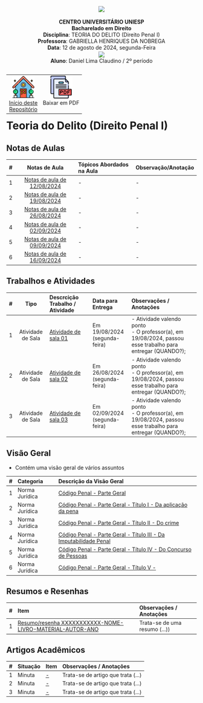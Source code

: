 <div align="center">

<p align="center"><img height="120" src="../../figuras/LOGO_UNIESP.png"> </p>

<p align="center"><b>CENTRO UNIVERSITÁRIO UNIESP</b><br>
<b>Bacharelado em Direito</b><br>
<b>Disciplina</b>: TEORIA DO DELITO (Direito Penal I)<br>
<b>Professora</b>: GABRIELLA HENRIQUES DA NOBREGA<br>
<b>Data</b>: 12 de agosto de 2024, segunda-Feira<br>
<img align="center" src="../../figuras/FOTO_PERFIL_DANIEL_CLAUDINO_2023.png" width="80"><br>
<b>Aluno</b>: Daniel Lima Claudino / 2º período<br>
 </p>
</div>

<table align="right" border="0">
  <tr>
    <td align="center" valign="top">
      <a href="../../README.md">
        <img src="https://github.com/dnlclaudino/imagens/blob/master/icones/icone-casa2.png?raw=true" heigh="60" width="60"><br>Início deste <br>Repositório
      </a>
    </td>
    <td align="center" valign="top">
        <img src="https://github.com/dnlclaudino/imagens/blob/master/icones-aplicativos/pdf/pdf.png?raw=true" heigh="60" width="60"><br>Baixar em PDF
    </td>
  </tr>
</table><br><br><br><br><br>

# Teoria do Delito (Direito Penal I)

## Notas de Aulas

|#|Notas de Aula|Tópicos Abordados na Aula|Observação/Anotação|
|:---:|:---:|:---|:---|
|1|[Notas de aula de 12/08/2024](./notas-de-aula/notas-de-aula-2024-08-12.md)|-|-|
|2|[Notas de aula de 19/08/2024](./notas-de-aula/notas-de-aula-2024-08-19.md)|-|-|
|3|[Notas de aula de 26/08/2024](./notas-de-aula/notas-de-aula-2024-08-26.md)|-|-|
|4|[Notas de aula de 02/09/2024](./notas-de-aula/notas-de-aula-2024-09-02.md)|-|-|
|5|[Notas de aula de 09/09/2024](./notas-de-aula/notas-de-aula-2024-09-09.md)|-|-|
|6|[Notas de aula de 16/09/2024](./notas-de-aula/notas-de-aula-2024-09-16.md)|-|-|

## Trabalhos e Atividades

|#|Tipo|Descrcição Trabalho / Atividade|Data para Entrega| Observações / Anotações |
|:---:|:---:|:---|:---|:---|
|1|Atividade de Sala|[Atividade de sala 01](./atividades-e-trabalhos/2024-08-19-atividade-01-teoriado-delito.md)|Em 19/08/2024<br>(segunda-feira)|- Atividade valendo ponto<br> - O professor(a), em 19/08/2024, passou esse trabalho para entregar (QUANDO?);|
|2|Atividade de Sala|[Atividade de sala 02](./atividades-e-trabalhos/2024-08-19-atividade-02-teoriado-delito.md)|Em 26/08/2024<br>(segunda-feira)|- Atividade valendo ponto<br> - O professor(a), em 19/08/2024, passou esse trabalho para entregar (QUANDO?);|
|3|Atividade de Sala|[Atividade de sala 03](./atividades-e-trabalhos/2024-08-19-atividade-03-teoriado-delito.md)|Em 02/09/2024<br>(segunda-feira)|- Atividade valendo ponto<br> - O professor(a), em 19/08/2024, passou esse trabalho para entregar (QUANDO?);|

## Visão Geral

- Contém uma visão geral de vários assuntos

|#|Categoria|Descrição da Visão Geral|
|:---:|:---|:---|
|1|Norma Jurídica|[Código Penal - Parte Geral](./visao-geral/vg-2025-01-04-codigo-penal-parte-geral.md)|
|2|Norma Jurídica|[Código Penal - Parte Geral - Título I - Da aplicação da pena](./visao-geral/vg-2025-01-04-codigo-penal-parte-geral-titulo-i-aplicacao-da-pena.md)|
|3|Norma Jurídica|[Código Penal - Parte Geral - Título II - Do crime](./visao-geral/vg-2025-01-04-codigo-penal-parte-geral-titulo-ii-do-crime.md)|
|4|Norma Jurídica|[Código Penal - Parte Geral - Título III - Da Imputabilidade Penal](./visao-geral/vg-2025-01-04-codigo-penal-parte-geral-titulo-iii-da-imputabilidade-penal.md)|
|5|Norma Jurídica|[Código Penal - Parte Geral - Título IV - Do Concurso de Pessoas](./visao-geral/vg-2025-01-04-codigo-penal-parte-geral-titulo-iv-do-concurso-de-pessoas.md)|
|6|Norma Jurídica|[Código Penal - Parte Geral - Título V - ]()|


## Resumos e Resenhas

|#|Item|Observações / Anotações|
|:---:|:---|:---|
|1|[Resumo/resenha XXXXXXXXXXX-NOME-LIVRO-MATERIAL-AUTOR-ANO]()|Trata-se de uma resumo (...))|

## Artigos Acadêmicos

|#|Situação|Item|Observações / Anotações|
|:---:|:---|:---|:---|
|1|Minuta|[-](./artigos/artigo-2024-mm-dd-xxxxxxx.md)|Trata-se de artigo que trata (...)|
|2|Minuta|[-](./artigos/artigo-2024-mm-dd-xxxxxxx.md)|Trata-se de artigo que trata (...)|
|3|Minuta|[-](./artigos/artigo-2024-mm-dd-xxxxxxx.md)|Trata-se de artigo que trata (...)|
